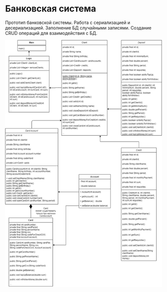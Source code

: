 # Банковская система
Прототип банковской системы.
Работа с сериализацией и десериализацией. Заполнение БД случайными записями.
Создание CRUD операций для взаимодействия с БД.

![img.png](img/img.png)
